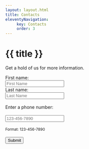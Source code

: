 ```yaml
---
layout: layout.html
title: Contacts
eleventyNavigation:
     key: Contacts
     order: 3
---
```

<div class="heading">

# {{ title }}
</div>
<p>Get a hold of us for more information.</p>

<form>
  <label for="fname">First name:</label><br>
  <input type="text" id="fname" name="fname" placeholder="First Name"><br>
  <label for="lname">Last name:</label><br>
  <input type="text" id="lname" name="lname" placeholder="Last Name"><br><br>
  <label for="phone">Enter a phone number:</label><br><br>
  <input type="tel" id="phone" name="phone" placeholder="123-456-7890"
  pattern="[0-9]{3}-[0-9]{3}-[0-9]{4}"><br><br>
  <small>Format: 123-456-7890</small><br><br>
  <input type="submit" value="Submit">
</form> 